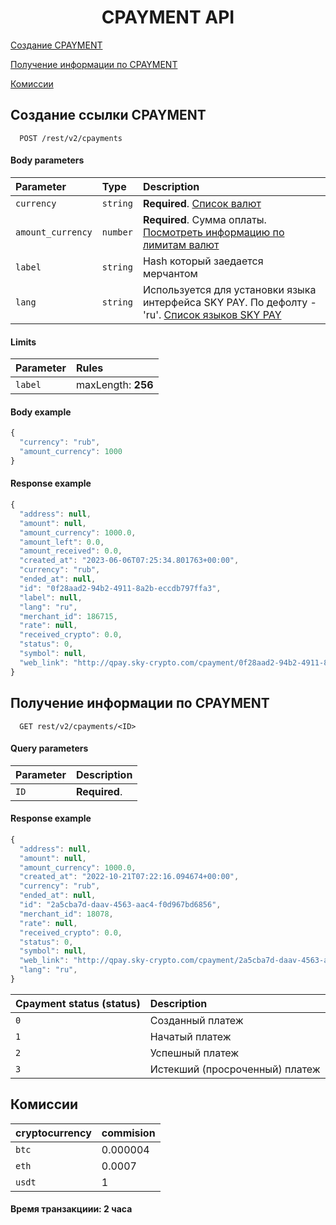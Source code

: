 
<h1 align="center">CPAYMENT API</h1>
 
[Создание CPAYMENT](#cpayment)

[Получение информации по CPAYMENT](#cpaymentinfo)

[Комиссии](#commissions)

<a name="cpayment"></a>
## Создание ссылки CPAYMENT

```http
  POST /rest/v2/cpayments
```
#### Body parameters

| Parameter | Type     | Description                |
| :-------- | :------- | :------------------------- |
| `currency` | `string` | **Required**. [Список валют](CURRENCIESCPAYMENT.md)
| `amount_currency` | `number` | **Required**. Сумма оплаты. [Посмотреть информацию по лимитам валют](CURRENCIESCPAYMENT.md)
| `label` | `string` | Hash который заедается мерчантом
| `lang` | `string` | Используется для установки языка интерфейса SKY PAY. По дефолту - 'ru'. [Список языков SKY PAY](SKYPAYLANGUAGES.md)

#### Limits

| Parameter | Rules     |
| :-------- | :-------  |
| `label` | maxLength: **256**

#### Body example

```javascript
{
  "currency": "rub",
  "amount_currency": 1000
}
```

#### Response example

```javascript
{
  "address": null,
  "amount": null,
  "amount_currency": 1000.0,
  "amount_left": 0.0,
  "amount_received": 0.0,
  "created_at": "2023-06-06T07:25:34.801763+00:00",
  "currency": "rub",
  "ended_at": null,
  "id": "0f28aad2-94b2-4911-8a2b-eccdb797ffa3",
  "label": null,
  "lang": "ru",
  "merchant_id": 186715,
  "rate": null,
  "received_crypto": 0.0,
  "status": 0,
  "symbol": null,
  "web_link": "http://qpay.sky-crypto.com/cpayment/0f28aad2-94b2-4911-8a2b-eccdb797ffa3"
}
```
 <a name="cpaymentinfo"></a>
## Получение информации по CPAYMENT

```http
  GET rest/v2/cpayments/<ID> 
```

#### Query parameters

| Parameter | Description                |
| :-------- | :------------------------- |
| `ID` | **Required**.

#### Response example

```javascript
{
  "address": null,
  "amount": null,
  "amount_currency": 1000.0,
  "created_at": "2022-10-21T07:22:16.094674+00:00",
  "currency": "rub",
  "ended_at": null,
  "id": "2a5cba7d-daav-4563-aac4-f0d967bd6856",
  "merchant_id": 18078,
  "rate": null,
  "received_crypto": 0.0,
  "status": 0,
  "symbol": null,
  "web_link": "http://qpay.sky-crypto.com/cpayment/2a5cba7d-daav-4563-aac4-f0d967bd6856",
  "lang": "ru",
}
```

| Cpayment status (status) | Description                |
| :-------- |  :------------------------- |
| `0` | Cозданный платеж |
| `1` | Начатый платеж |
| `2` | Успешный платеж  |
| `3` | Истекший (просроченный) платеж |


 <a name="commissions"></a>
## Комиссии

| cryptocurrency | commision                |
| :-------- |  :------------------------- |
| `btc` | 0.000004 |
| `eth` | 0.0007  |
| `usdt` | 1 |

#### Время транзакциии: 2 часа
